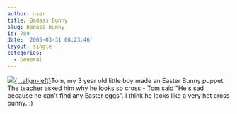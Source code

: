 ```yaml
---
author: user
title: Badass Bunny
slug: badass-bunny
id: 789
date: '2005-03-31 08:23:46'
layout: single
categories:
  - General
---
```


[![](http://blog.superpat.com/wp-content/uploads/2009/09/BadassBunny_tn.jpg){: .align-left}](http://blog.superpat.com/wp-content/uploads/2009/09/BadassBunny.jpg)Tom, my 3 year old little boy made an Easter Bunny puppet. The teacher asked him why he looks so cross - Tom said "He's sad because he can't find any Easter eggs". I think he looks like a very hot cross bunny. :)